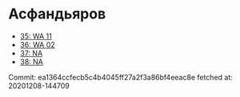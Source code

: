 # Асфандьяров
- [35: WA 11](35.md)
- [36: WA 02](36.md)
- [37: NA](37.md)
- [38: NA](38.md)

Commit: ea1364ccfecb5c4b4045ff27a2f3a86bf4eeac8e
 fetched at: 20201208-144709
